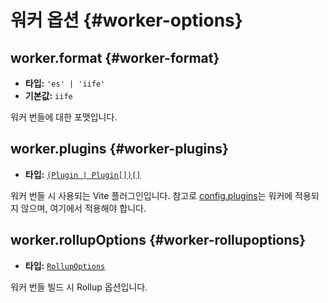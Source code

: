 # 워커 옵션 {#worker-options}

## worker.format {#worker-format}

- **타입:** `'es' | 'iife'`
- **기본값:** `iife`

워커 번들에 대한 포맷입니다.

## worker.plugins {#worker-plugins}

- **타입:** [`(Plugin | Plugin[])[]`](#plugins)

워커 번들 시 사용되는 Vite 플러그인입니다. 참고로 [config.plugins](./shared-options.md#plugins)는 워커에 적용되지 않으며, 여기에서 적용해야 합니다.

## worker.rollupOptions {#worker-rollupoptions}

- **타입:** [`RollupOptions`](https://rollupjs.org/guide/en/#big-list-of-options)

워커 번들 빌드 시 Rollup 옵션입니다.